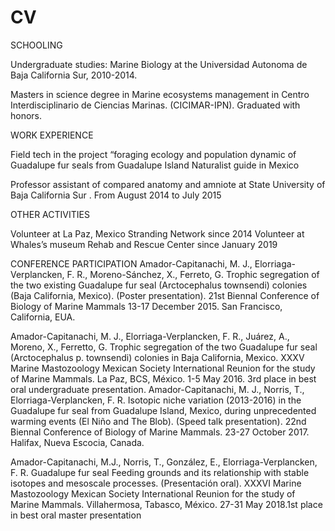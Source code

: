 CV
================

SCHOOLING

Undergraduate studies: Marine Biology at the Universidad Autonoma de
Baja California Sur, 2010-2014.

Masters in science degree in Marine ecosystems management in Centro
Interdisciplinario de Ciencias Marinas. (CICIMAR-IPN). Graduated with
honors.

WORK EXPERIENCE

Field tech in the project “foraging ecology and population dynamic of
Guadalupe fur seals from Guadalupe Island Naturalist guide in Mexico

Professor assistant of compared anatomy and amniote at State University
of Baja California Sur . From August 2014 to July 2015

OTHER ACTIVITIES

Volunteer at La Paz, Mexico Stranding Network since 2014 Volunteer at
Whales’s museum Rehab and Rescue Center since January 2019

CONFERENCE PARTICIPATION Amador-Capitanachi, M. J.,
Elorriaga-Verplancken, F. R., Moreno-Sánchez, X., Ferreto, G. Trophic
segregation of the two existing Guadalupe fur seal (Arctocephalus
townsendi) colonies (Baja California, Mexico). (Poster presentation).
21st Biennal Conference of Biology of Marine Mammals 13-17 December
2015. San Francisco, California, EUA.

Amador-Capitanachi, M. J., Elorriaga-Verplancken, F. R., Juárez, A.,
Moreno, X., Ferretto, G. Trophic segregation of the two Guadalupe fur
seal (Arctocephalus p. townsendi) colonies in Baja California, Mexico.
XXXV Marine Mastozoology Mexican Society International Reunion for the
study of Marine Mammals. La Paz, BCS, México. 1-5 May 2016. 3rd place in
best oral undergraduate presentation. Amador-Capitanachi, M. J., Norris,
T., Elorriaga-Verplancken, F. R. Isotopic niche variation (2013-2016) in
the Guadalupe fur seal from Guadalupe Island, Mexico, during
unprecedented warming events (El Niño and The Blob). (Speed talk
presentation). 22nd Biennal Conference of Biology of Marine Mammals.
23-27 October 2017. Halifax, Nueva Escocia, Canada.

Amador-Capitanachi, M.J., Norris, T., González, E.,
Elorriaga-Verplancken, F. R. Guadalupe fur seal Feeding grounds and its
relationship with stable isotopes and mesoscale processes. (Presentación
oral). XXXVI Marine Mastozoology Mexican Society International Reunion
for the study of Marine Mammals. Villahermosa, Tabasco, México. 27-31
May 2018.1st place in best oral master presentation
